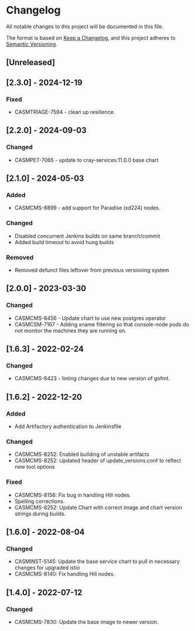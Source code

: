 # Changelog

All notable changes to this project will be documented in this file.

The format is based on [Keep a Changelog](https://keepachangelog.com/en/1.0.0/),
and this project adheres to [Semantic Versioning](https://semver.org/spec/v2.0.0.html).

## [Unreleased]

## [2.3.0] - 2024-12-19
### Fixed
- CASMTRIAGE-7594 - clean up resilience.

## [2.2.0] - 2024-09-03
### Changed
- CASMPET-7065 - update to cray-services:11.0.0 base chart

## [2.1.0] - 2024-05-03
### Added
- CASMCMS-8899 - add support for Paradise (xd224) nodes.

### Changed
- Disabled concurrent Jenkins builds on same branch/commit
- Added build timeout to avoid hung builds

### Removed
- Removed defunct files leftover from previous versioning system

## [2.0.0] - 2023-03-30
### Changed
- CASMCMS-8456 - Update chart to use new postgres operator
- CASMCSM-7167 - Adding xname filtering so that console-node pods do not monitor the machines they are running on.
## [1.6.3] - 2022-02-24
### Changed
- CASMCMS-8423 - linting changes due to new version of gofmt.

## [1.6.2] - 2022-12-20
### Added
- Add Artifactory authentication to Jenkinsfile

### Changed
 - CASMCMS-8252: Enabled building of unstable artifacts
 - CASMCMS-8252: Updated header of update_versions.conf to reflect new tool options

### Fixed
 - CASMCMS-8156: Fix bug in handling Hill nodes.
 - Spelling corrections.
 - CASMCMS-8252: Update Chart with correct image and chart version strings during builds.

## [1.6.0] - 2022-08-04
### Changed
 - CASMINST-5145: Update the base service chart to pull in necessary changes for upgraded istio
 - CASMCMS-8140: Fix handling Hill nodes.

## [1.4.0] - 2022-07-12
### Changed
 - CASMCMS-7830: Update the base image to newer version.
